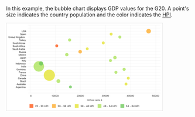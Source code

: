 In this example, the bubble chart displays GDP values for the G20. A point's size indicates the country population and the color indicates the [HPI](https://en.wikipedia.org/wiki/Happy_Planet_Index).

<img src="./img/custom-value-range-colorizer.png" width="85%" />